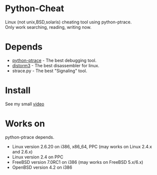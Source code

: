 Python-Cheat
===============
Linux (not unix,BSD,solaris) cheating tool using python-ptrace.   
Only work searching, reading, writing now.

Depends
===============
* [python-ptrace](https://pypi.python.org/pypi/python-ptrace "Ptrace library for python") - The best debugging tool.
* [distorm3](http://code.google.com/p/distorm/ "Distorm3 - DisAssembler") - The best disassembler for linux.
* strace.py - The best "Signaling" tool.

Install
===============
See my small [video](https://www.youtube.com/watch?v=GSoljjCJJug "How to Install Python-Ptrace")

Works on
===============
python-ptrace depends.
* Linux version 2.6.20 on i386, x86\_64, PPC (may works on Linux 2.4.x and 2.6.x)
* Linux version 2.4 on PPC
* FreeBSD version 7.0RC1 on i386 (may works on FreeBSD 5.x/6.x)
* OpenBSD version 4.2 on i386
